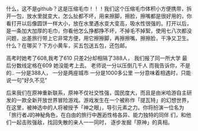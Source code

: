 什么，这不是github？这是压缩毛巾！！！我们这个压缩毛巾体积小方便携带，拆开一包，放水里就变大，怎么扯都不坏，用来擦脚，擦脸，擦嘴都是很好用的，你看打开以后像圆饼一样大小，放在水里遇水变大变高，吸水性很强的。打开以后，是一条加大加厚的毛巾，你看他怎么挣都挣不坏，不掉毛不掉絮，使用七八次都没问题，出差旅行带上它非常方便，用它擦擦脚，再擦擦嘴，擦擦脸，干净又卫生。什么？在哪买？下方小黄车，买五包送五包，还包邮。

高考时她考了608,我考了610
只差2分却相隔了388人，
我们报了同一所大学
最后分数线定格在609
她没能考上去。
老师说一分以压倒几千人
而我告诉你，不是的..
一分是388人，
一分是两座城市
一分是1000多公里
一分意味着相遇时，只能说一句"好久不见"











后来我们在原神重新联系，原神不仅社交性强，国民度大，而且是由米哈游自主研发的一款全新开放世界冒险游戏。游戏发生在一个被称作「提瓦特」的幻想世界，在这里，被神选中的人将被授予「神之眼」，导引元素之力。你将扮演一位名为「旅行者J的神秘角色，在白由的旅行中邂逅性格各异、能力独特的同伴 们，和他们一起击败强敌，找回失散的亲人一一同时， 逐步发掘「原神」的真相。
